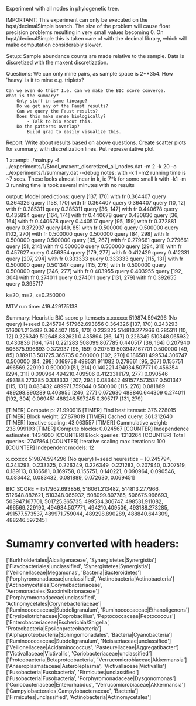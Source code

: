 Experiment with all nodes in phylogenetic tree.

IMPORTANT: This experiment can only be executed on the hqst/decimalSimple branch. The size of the 
problem will cause float precision problems resulting in very small values becoming 0. On hqst/decimalSimple
this is taken care of with the decimal library, which will make computation considerably slower.

Setup:
    Sample abundance counts are made relative to the sample.
    Data is discretized with the maxent discretization.


Questions:
    We can only mine pairs, as sample space is 2**354.
        How 'heavy' is it to mine e.g. triplets?

    Can we even do this? I.e. can we make the BIC score converge.
    What is the summary?        
        Only stuff in same lineage?
        Do we get any of the Faust results?
        Can we query the Faust results?
        Does this make sense biologically? 
            - Talk to bio about this.
        Do the patterns overlap?
            Build grap to easily visualize this.


Report:
    Write about results based on above questions.
    Create scatter plots for summary, with discretization lines.
        Put representative plot



1 attempt:
./main.py -f ../experiments/1/Stool_maxent_discretized_all_nodes.dat -m 2 -k 20 -o ../experiments/1/summary.dat --debug
notes:
    with -k 1 -m2 running time is ~7 secs. These looks almost linear in k, ie 7*k for some small k
    with -k1 -m 3 running time is took several minutes with no results

output:
Model predictions:
query [137, 170] with fr 0.364407 query 0.364326
query [158, 170] with fr 0.364407 query 0.364407
query [10, 12] with fr 0.285311 query 0.285311
query [36, 147] with fr 0.440678 query 0.435894
query [164, 174] with fr 0.440678 query 0.430836
query [36, 164] with fr 0.440678 query 0.440517
query [95, 159] with fr 0.372881 query 0.372937
query [49, 85] with fr 0.500000 query 0.500000
query [102, 270] with fr 0.500000 query 0.500000
query [84, 298] with fr 0.500000 query 0.500000
query [95, 267] with fr 0.279661 query 0.279661
query [51, 214] with fr 0.500000 query 0.500000
query [294, 311] with fr 0.457627 query 0.456354
query [179, 277] with fr 0.412429 query 0.412331
query [207, 294] with fr 0.333333 query 0.333333
query [115, 131] with fr 0.500000 query 0.501347
query [115, 276] with fr 0.500000 query 0.500000
query [246, 277] with fr 0.403955 query 0.403955
query [192, 304] with fr 0.274011 query 0.274011
query [131, 279] with fr 0.392655 query 0.395717

k=20, m=2, s=0.250000

MTV run time:  419.429175138

Summary: 
Heuristic    BIC score   p       Itemsets
x.xxxxxx     519874.594296   (No query)      I+seed
0.245794     517962.693856   0.364326    [137, 170]
0.243293     516061.213482   0.364407    [158, 170]
0.233325     514813.277966   0.285311    [10, 12]
0.226349     512648.882621   0.435894    [36, 147]
0.226349     510348.065932   0.430836    [164, 174]
0.221283     508099.807785   0.440517    [36, 164]
0.207940     506675.996693   0.372937    [95, 159]
0.207519     503947.167701   0.500000    [49, 85]
0.189113     501725.365735   0.500000    [102, 270]
0.186581     499534.306747   0.500000    [84, 298]
0.169758     498531.911082   0.279661    [95, 267]
0.155751     496569.229190   0.500000    [51, 214]
0.140221     494934.507771   0.456354    [294, 311]
0.090964     494210.409506   0.412331    [179, 277]
0.090546     493188.273285   0.333333    [207, 294]
0.083442     491577.573537   0.501347    [115, 131]
0.083432     489971.759044   0.500000    [115, 276]
0.081889     489298.890289   0.403955    [246, 277]
0.072630     488840.644309   0.274011    [192, 304]
0.069451     488246.597245   0.395717    [131, 279]

[TIMER] Compute p: 71.990916
[TIMER] Find best itemset: 376.228015
[TIMER] Block weight: 27.879019
[TIMER] Cached query: 361.312640
[TIMER] Iterative scaling: 43.063557
[TIMER] Cummulative weight: 238.999193
[TIMER] Compute blocks: 0.024567
[COUNTER] Independence estimates: 1434600
[COUNTER] Block queries: 1313264
[COUNTER] Total queries: 2747864
[COUNTER] Iterative scaling max iterations: 100
[COUNTER] Independent models: 12

x.xxxxxx     519874.594296   (No query)      I+seed
heurestics = [0.245794,
0.243293,
0.233325,
0.226349,
0.226349,
0.221283,
0.207940,
0.207519,
0.189113,
0.186581,
0.169758,
0.155751,
0.140221,
0.090964,
0.090546,
0.083442,
0.083432,
0.081889,
0.072630,
0.069451]

BIC_SCORE = [517962.693856,
516061.213482,
514813.277966,
512648.882621,
510348.065932,
508099.807785,
506675.996693,
503947.167701,
501725.365735,
499534.306747,
498531.911082,
496569.229190,
494934.507771,
494210.409506,
493188.273285,
491577.573537,
489971.759044,
489298.890289,
488840.644309,
488246.597245]

# Sumamry converted with headers:
['Burkholderiales|Alcaligenaceae', 'Synergistetes|Synergistia']
['Flavobacteriales|unclassified', 'Synergistetes|Synergistia']
['Veillonellaceae|Megamonas', 'Bacteria|Bacteroidetes']
['Porphyromonadaceae|unclassified', 'Actinobacteria|Actinobacteria']
['Actinomycetales|Corynebacteriaceae', 'Aeromonadales|Succinivibrionaceae']
['Porphyromonadaceae|unclassified', 'Actinomycetales|Corynebacteriaceae']
['Ruminococcaceae|Subdoligranulum', 'Ruminococcaceae|Ethanoligenens']
['Erysipelotrichaceae|Coprobacillus', 'Peptococcaceae|Peptococcus']
['Enterobacteriaceae|Escherichia/Shigella', 'Proteobacteria|Epsilonproteobacteria']
['Alphaproteobacteria|Sphingomonadales', 'Bacteria|Cyanobacteria']
['Ruminococcaceae|Subdoligranulum', 'Neisseriaceae|unclassified']
['Veillonellaceae|Acidaminococcus', 'Pasteurellaceae|Aggregatibacter']
['Victivallaceae|Victivallis', 'Coriobacteriaceae|unclassified']
['Proteobacteria|Betaproteobacteria', 'Verrucomicrobiaceae|Akkermansia']
['Anaeroplasmataceae|Asteroleplasma', 'Victivallaceae|Victivallis']
['Fusobacteria|Fusobacteria', 'Firmicutes|unclassified']
['Fusobacteria|Fusobacteria', 'Porphyromonadaceae|Dysgonomonas']
['Coriobacteriaceae|Enterorhabdus', 'Verrucomicrobiaceae|Akkermansia']
['Campylobacterales|Campylobacteraceae', 'Bacteria']
['Firmicutes|unclassified', 'Actinobacteria|Actinomycetales']
